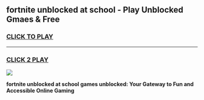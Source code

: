 
## fortnite unblocked at school - Play Unblocked Gmaes & Free
<h3>
<a href="https://news.freeplayer.one?title=fortnite_unblocked_at_school&ref=23F">CLICK TO PLAY</a></h3>
<hr>

<h3>
<a href="https://news.freeplayer.one?title=fortnite_unblocked_at_school&ref=23F">CLICK 2 PLAY</a>
  
</h3>

<a href="https://news.freeplayer.one?title=fortnite_unblocked_at_school&ref=23F/"><img src="https://clearcache.store/games.png"></a>


**fortnite unblocked at school games unblocked: Your Gateway to Fun and Accessible Online Gaming**
